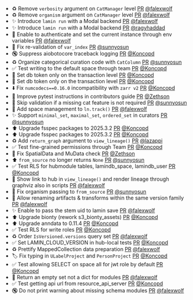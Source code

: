 - ♻️ Remove `verbosity` argument on `CatManager` level [PR](https://github.com/laminlabs/lamindb/pull/2666) [@falexwolf](https://github.com/falexwolf)
- ♻️ Remove `organism` argument on `CatManager` level [PR](https://github.com/laminlabs/lamindb/pull/2665) [@falexwolf](https://github.com/falexwolf)
- ✨ Introduce `lamin run` with a Modal backend [PR](https://github.com/laminlabs/lamindb/pull/2643) [@falexwolf](https://github.com/falexwolf)
- ✨ Introduce `lamin run` with a Modal backend [PR](https://github.com/laminlabs/lamin-cli/pull/123) [@ragyhaddad](https://github.com/ragyhaddad)
- 🚸 Enable to authenticate and set the current instance through env variables [PR](https://github.com/laminlabs/lamindb-setup/pull/1016) [@falexwolf](https://github.com/falexwolf)
- 🐛 Fix re-validation of `var_index` [PR](https://github.com/laminlabs/lamindb/pull/2648) [@sunnyosun](https://github.com/sunnyosun)
- 🔇 Suppress aiobotocore traceback logging [PR](https://github.com/laminlabs/lamindb-setup/pull/1017) [@Koncopd](https://github.com/Koncopd)
- ♻️ Organize categorical curation code with `CatColumn` [PR](https://github.com/laminlabs/lamindb/pull/2644) [@sunnyosun](https://github.com/sunnyosun)
- ✅ Test writing to the default space through team [PR](https://github.com/laminlabs/lamindb/pull/2647) [@Koncopd](https://github.com/Koncopd)
- 🐛 Set db token only on the transaction level [PR](https://github.com/laminlabs/lamindb/pull/2641) [@Koncopd](https://github.com/Koncopd)
- 🐛 Set db token only on the transaction level [PR](https://github.com/laminlabs/lamindb-setup/pull/1015) [@Koncopd](https://github.com/Koncopd)
- ⬇️ Fix `numcodecs==0.16.0` incompatibility with `zarr v2` [PR](https://github.com/laminlabs/lamindb/pull/2645) [@Koncopd](https://github.com/Koncopd)
- 📝 Improve pytest instructions in contributors guide [PR](https://github.com/laminlabs/lamindb/pull/2633) [@Zethson](https://github.com/Zethson)
- 🎨 Skip validation if a missing cat feature is not required [PR](https://github.com/laminlabs/lamindb/pull/2636) [@sunnyosun](https://github.com/sunnyosun)
- 🚸 Add space management to `ln.track()` [PR](https://github.com/laminlabs/lamindb/pull/2625) [@falexwolf](https://github.com/falexwolf)
- ✨ Support `minimal_set`, `maximal_set`, `ordered_set` in curators [PR](https://github.com/laminlabs/lamindb/pull/2632) [@sunnyosun](https://github.com/sunnyosun)
- ⬆️ Upgrade fsspec packages to 2025.3.2  [PR](https://github.com/laminlabs/lamindb/pull/2631) [@Koncopd](https://github.com/Koncopd)
- ⬆️ Upgrade fsspec packages to 2025.3.2 [PR](https://github.com/laminlabs/lamindb-setup/pull/1014) [@Koncopd](https://github.com/Koncopd)
- ♻️ Add `return_graph` argument to `view_lineage()` [PR](https://github.com/laminlabs/lamindb/pull/2626) [@lazappi](https://github.com/lazappi)
- ✅ Test fine-grained permissions through Team [PR](https://github.com/laminlabs/lamindb/pull/2630) [@Koncopd](https://github.com/Koncopd)
- 🐛 Fix SpatialData and MuData check [PR](https://github.com/laminlabs/lamindb/pull/2627) [@Zethson](https://github.com/Zethson)
- ⬆️ `from_source` no longer returns `None` [PR](https://github.com/laminlabs/lamindb/pull/2628) [@sunnyosun](https://github.com/sunnyosun)
- ✅ Test RLS for hubmodule tables, lamindb_space, lamindb_user [PR](https://github.com/laminlabs/lamindb/pull/2624) [@Koncopd](https://github.com/Koncopd)
- 🚸 Show link to hub in `view_lineage()` and render lineage through graphviz also in scripts [PR](https://github.com/laminlabs/lamindb/pull/2622) [@falexwolf](https://github.com/falexwolf)
- 🐛 Fix organism passing to `from_source` [PR](https://github.com/laminlabs/lamindb/pull/2621) [@sunnyosun](https://github.com/sunnyosun)
- 🚸 Allow renaming artifacts & transforms within the same version family [PR](https://github.com/laminlabs/lamindb/pull/2614) [@falexwolf](https://github.com/falexwolf)
- ✨ Enable to pass the stem uid to lamin save [PR](https://github.com/laminlabs/lamin-cli/pull/125) [@falexwolf](https://github.com/falexwolf)
- ⬆️ Upgrade bionty (rework s3_bionty_assets) [PR](https://github.com/laminlabs/lamindb/pull/2619) [@Koncopd](https://github.com/Koncopd)
- ⬆️ Upgrade anndata to 0.11.4 [PR](https://github.com/laminlabs/lamindb/pull/2613) [@Koncopd](https://github.com/Koncopd)
- ✅ Test RLS for write roles [PR](https://github.com/laminlabs/lamindb/pull/2616) [@Koncopd](https://github.com/Koncopd)
- ♻️ Order `IsVersioned.versions` query set [PR](https://github.com/laminlabs/lamindb/pull/2608) [@falexwolf](https://github.com/falexwolf)
- ✅ Set LAMIN_CLOUD_VERSION in hub-local tests [PR](https://github.com/laminlabs/lamindb-setup/pull/1013) [@Koncopd](https://github.com/Koncopd)
- ♻️ Prettify MappedCollection data preparation [PR](https://github.com/laminlabs/lamindb/pull/2610) [@falexwolf](https://github.com/falexwolf)
- 🏷️ Fix typing in `ULabelProject` and `PersonProject` [PR](https://github.com/laminlabs/lamindb/pull/2607) [@Koncopd](https://github.com/Koncopd)
- ✅ Test allowing SELECT on space all for jwt role by default [PR](https://github.com/laminlabs/lamindb/pull/2605) [@Koncopd](https://github.com/Koncopd)
- 🐛 Return an empty set not a dict for modules [PR](https://github.com/laminlabs/lamindb-setup/pull/1011) [@falexwolf](https://github.com/falexwolf)
- ✅ Test getting api url from resource_api_server [PR](https://github.com/laminlabs/lamindb-setup/pull/1007) [@Koncopd](https://github.com/Koncopd)
- 🔇 Do not print warning about missing schema modules [PR](https://github.com/laminlabs/lamindb-setup/pull/1010) [@falexwolf](https://github.com/falexwolf)
